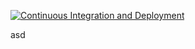 [![Continuous Integration and Deployment](https://github.com/warriornub1/PokiMelon-Backend/actions/workflows/ci-cd.yaml/badge.svg)](https://github.com/warriornub1/PokiMelon-Backend/actions/workflows/ci-cd.yaml)

asd

